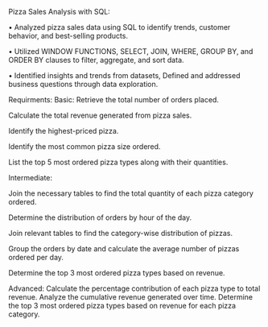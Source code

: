 Pizza Sales Analysis with SQL:

•	Analyzed pizza sales data using SQL to identify trends, customer behavior, and best-selling products.

•	Utilized WINDOW FUNCTIONS, SELECT, JOIN, WHERE, GROUP BY, and ORDER BY clauses to filter, aggregate, and sort data.

•	Identified insights and trends from datasets, Defined and addressed business questions through data exploration.


Requirments:
Basic:
Retrieve the total number of orders placed.

Calculate the total revenue generated from pizza sales.

Identify the highest-priced pizza.

Identify the most common pizza size ordered.

List the top 5 most ordered pizza types along with their quantities.


Intermediate:

Join the necessary tables to find the total quantity of each pizza category ordered.

Determine the distribution of orders by hour of the day.

Join relevant tables to find the category-wise distribution of pizzas.

Group the orders by date and calculate the average number of pizzas ordered per day.

Determine the top 3 most ordered pizza types based on revenue.

Advanced:
Calculate the percentage contribution of each pizza type to total revenue.
Analyze the cumulative revenue generated over time.
Determine the top 3 most ordered pizza types based on revenue for each pizza category.
